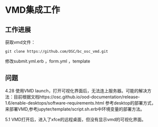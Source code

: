 
# VMD集成工作

## 工作进展 
获取vmd文件：

    git clone https://github.com/OSC/bc_osc_vmd.git
    
修改submit.yml.erb ，form.yml ，template

## 问题

4.28 使用VMD launch，打开可视化界面后，无法连上服务器。可能的解决方法：目前根据文档https://osc.github.io/ood-documentation/release-1.6/enable-desktops/software-requirements.html 参考desktop的部署方式，来部署VMD,参考jupyter/template/script.sh.erb中环境变量的部署方法。

5.1 VMD打开后，进入了xfce的远程桌面，但没有显示vmd的可视化界面。
